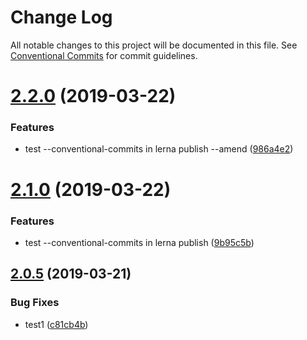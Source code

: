 # Change Log

All notable changes to this project will be documented in this file.
See [Conventional Commits](https://conventionalcommits.org) for commit guidelines.

# [2.2.0](https://github.com/xiaolei/ic-codemodule/compare/ic-codemodule@2.1.0...ic-codemodule@2.2.0) (2019-03-22)


### Features

* test --conventional-commits in lerna publish --amend ([986a4e2](https://github.com/xiaolei/ic-codemodule/commit/986a4e2))





# [2.1.0](https://github.com/xiaolei/ic-codemodule/compare/ic-codemodule@2.0.6...ic-codemodule@2.1.0) (2019-03-22)


### Features

* test --conventional-commits in lerna publish ([9b95c5b](https://github.com/xiaolei/ic-codemodule/commit/9b95c5b))





## [2.0.5](https://github.com/xiaolei/ic-codemodule/compare/ic-codemodule@2.0.4...ic-codemodule@2.0.5) (2019-03-21)


### Bug Fixes

* test1 ([c81cb4b](https://github.com/xiaolei/ic-codemodule/commit/c81cb4b))
